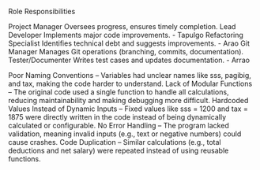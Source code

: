 Role Responsibilities

Project Manager Oversees progress, ensures timely completion.
Lead Developer Implements major code improvements. - Tapulgo
Refactoring Specialist Identifies technical debt and suggests improvements. - Arao
Git Manager Manages Git operations (branching, commits, documentation).
Tester/Documenter Writes test cases and updates documentation. - Arrao

Poor Naming Conventions – Variables had unclear names like sss, pagibig, and tax, making the code harder to understand.
Lack of Modular Functions – The original code used a single function to handle all calculations, reducing maintainability and making debugging more difficult.
Hardcoded Values Instead of Dynamic Inputs – Fixed values like sss = 1200 and tax = 1875 were directly written in the code instead of being dynamically calculated or configurable.
No Error Handling – The program lacked validation, meaning invalid inputs (e.g., text or negative numbers) could cause crashes.
Code Duplication – Similar calculations (e.g., total deductions and net salary) were repeated instead of using reusable functions.
